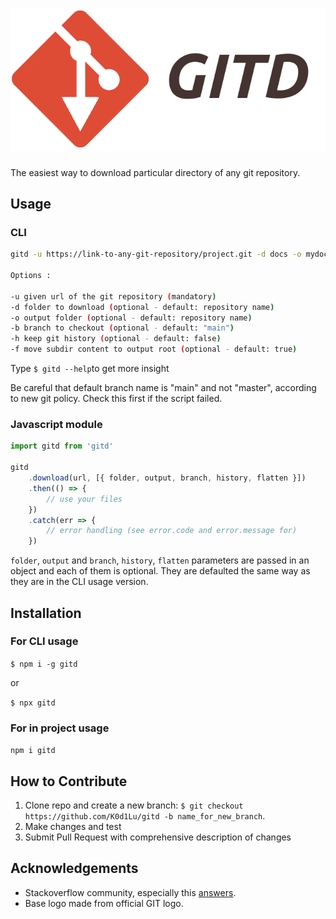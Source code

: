 # ![gitd](gitd.png)

The easiest way to download particular directory of any git repository.

## Usage

### CLI

```bash
gitd -u https://link-to-any-git-repository/project.git -d docs -o mydocs

Options :

-u given url of the git repository (mandatory)
-d folder to download (optional - default: repository name)
-o output folder (optional - default: repository name)
-b branch to checkout (optional - default: "main")
-h keep git history (optional - default: false)
-f move subdir content to output root (optional - default: true)
```

Type `$ gitd --help`to get more insight

Be careful that default branch name is "main" and not "master", according to new git policy. Check this first if the script failed.

### Javascript module

```javascript
import gitd from 'gitd'

gitd
	.download(url, [{ folder, output, branch, history, flatten }])
	.then(() => {
		// use your files
	})
	.catch(err => {
		// error handling (see error.code and error.message for)
	})
```

`folder`, `output` and `branch`, `history`, `flatten` parameters are passed in an object and each of them is optional. They are defaulted the same way as they are in the CLI usage version.

## Installation

### For CLI usage

`$ npm i -g gitd`

or

`$ npx gitd`

### For in project usage

`npm i gitd`

## **How to Contribute**

1. Clone repo and create a new branch: `$ git checkout https://github.com/K0d1Lu/gitd -b name_for_new_branch`.
2. Make changes and test
3. Submit Pull Request with comprehensive description of changes

## **Acknowledgements**

- Stackoverflow community, especially this [answers](https://stackoverflow.com/a/30230735).
- Base logo made from official GIT logo.
